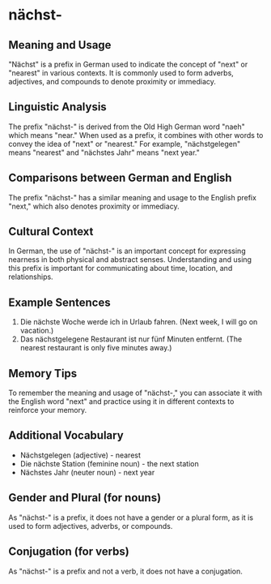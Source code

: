 # nächst-
## Meaning and Usage
"Nächst" is a prefix in German used to indicate the concept of "next" or "nearest" in various contexts. It is commonly used to form adverbs, adjectives, and compounds to denote proximity or immediacy.

## Linguistic Analysis
The prefix "nächst-" is derived from the Old High German word "naeh" which means "near." When used as a prefix, it combines with other words to convey the idea of "next" or "nearest." For example, "nächstgelegen" means "nearest" and "nächstes Jahr" means "next year."

## Comparisons between German and English
The prefix "nächst-" has a similar meaning and usage to the English prefix "next," which also denotes proximity or immediacy.

## Cultural Context
In German, the use of "nächst-" is an important concept for expressing nearness in both physical and abstract senses. Understanding and using this prefix is important for communicating about time, location, and relationships.

## Example Sentences
1. Die nächste Woche werde ich in Urlaub fahren. (Next week, I will go on vacation.)
2. Das nächstgelegene Restaurant ist nur fünf Minuten entfernt. (The nearest restaurant is only five minutes away.)

## Memory Tips
To remember the meaning and usage of "nächst-," you can associate it with the English word "next" and practice using it in different contexts to reinforce your memory.

## Additional Vocabulary
- Nächstgelegen (adjective) - nearest
- Die nächste Station (feminine noun) - the next station
- Nächstes Jahr (neuter noun) - next year

## Gender and Plural (for nouns)
As "nächst-" is a prefix, it does not have a gender or a plural form, as it is used to form adjectives, adverbs, or compounds.

## Conjugation (for verbs)
As "nächst-" is a prefix and not a verb, it does not have a conjugation.